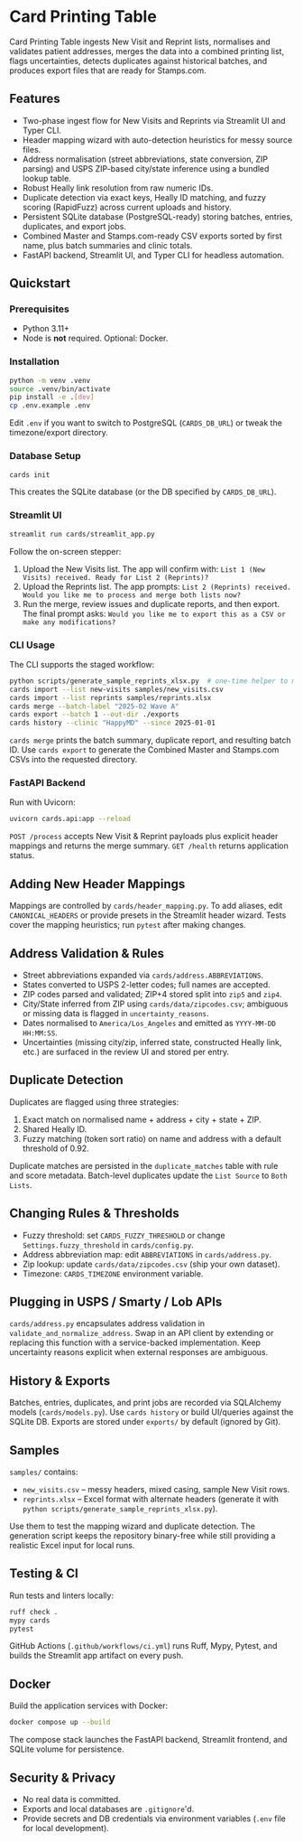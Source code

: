 # Card Printing Table

Card Printing Table ingests New Visit and Reprint lists, normalises and validates patient addresses, merges the data into a combined printing list, flags uncertainties, detects duplicates against historical batches, and produces export files that are ready for Stamps.com.

## Features

* Two-phase ingest flow for New Visits and Reprints via Streamlit UI and Typer CLI.
* Header mapping wizard with auto-detection heuristics for messy source files.
* Address normalisation (street abbreviations, state conversion, ZIP parsing) and USPS ZIP-based city/state inference using a bundled lookup table.
* Robust Heally link resolution from raw numeric IDs.
* Duplicate detection via exact keys, Heally ID matching, and fuzzy scoring (RapidFuzz) across current uploads and history.
* Persistent SQLite database (PostgreSQL-ready) storing batches, entries, duplicates, and export jobs.
* Combined Master and Stamps.com-ready CSV exports sorted by first name, plus batch summaries and clinic totals.
* FastAPI backend, Streamlit UI, and Typer CLI for headless automation.

## Quickstart

### Prerequisites

* Python 3.11+
* Node is **not** required. Optional: Docker.

### Installation

```bash
python -m venv .venv
source .venv/bin/activate
pip install -e .[dev]
cp .env.example .env
```

Edit `.env` if you want to switch to PostgreSQL (`CARDS_DB_URL`) or tweak the timezone/export directory.

### Database Setup

```bash
cards init
```

This creates the SQLite database (or the DB specified by `CARDS_DB_URL`).

### Streamlit UI

```bash
streamlit run cards/streamlit_app.py
```

Follow the on-screen stepper:

1. Upload the New Visits list. The app will confirm with: `List 1 (New Visits) received. Ready for List 2 (Reprints)?`
2. Upload the Reprints list. The app prompts: `List 2 (Reprints) received. Would you like me to process and merge both lists now?`
3. Run the merge, review issues and duplicate reports, and then export. The final prompt asks: `Would you like me to export this as a CSV or make any modifications?`

### CLI Usage

The CLI supports the staged workflow:

```bash
python scripts/generate_sample_reprints_xlsx.py  # one-time helper to materialise the Excel sample
cards import --list new-visits samples/new_visits.csv
cards import --list reprints samples/reprints.xlsx
cards merge --batch-label "2025-02 Wave A"
cards export --batch 1 --out-dir ./exports
cards history --clinic "HappyMD" --since 2025-01-01
```

`cards merge` prints the batch summary, duplicate report, and resulting batch ID. Use `cards export` to generate the Combined Master and Stamps.com CSVs into the requested directory.

### FastAPI Backend

Run with Uvicorn:

```bash
uvicorn cards.api:app --reload
```

`POST /process` accepts New Visit & Reprint payloads plus explicit header mappings and returns the merge summary. `GET /health` returns application status.

## Adding New Header Mappings

Mappings are controlled by `cards/header_mapping.py`. To add aliases, edit `CANONICAL_HEADERS` or provide presets in the Streamlit header wizard. Tests cover the mapping heuristics; run `pytest` after making changes.

## Address Validation & Rules

* Street abbreviations expanded via `cards/address.ABBREVIATIONS`.
* States converted to USPS 2-letter codes; full names are accepted.
* ZIP codes parsed and validated; ZIP+4 stored split into `zip5` and `zip4`.
* City/State inferred from ZIP using `cards/data/zipcodes.csv`; ambiguous or missing data is flagged in `uncertainty_reasons`.
* Dates normalised to `America/Los_Angeles` and emitted as `YYYY-MM-DD HH:MM:SS`.
* Uncertainties (missing city/zip, inferred state, constructed Heally link, etc.) are surfaced in the review UI and stored per entry.

## Duplicate Detection

Duplicates are flagged using three strategies:

1. Exact match on normalised name + address + city + state + ZIP.
2. Shared Heally ID.
3. Fuzzy matching (token sort ratio) on name and address with a default threshold of 0.92.

Duplicate matches are persisted in the `duplicate_matches` table with rule and score metadata. Batch-level duplicates update the `List Source` to `Both Lists`.

## Changing Rules & Thresholds

* Fuzzy threshold: set `CARDS_FUZZY_THRESHOLD` or change `Settings.fuzzy_threshold` in `cards/config.py`.
* Address abbreviation map: edit `ABBREVIATIONS` in `cards/address.py`.
* Zip lookup: update `cards/data/zipcodes.csv` (ship your own dataset).
* Timezone: `CARDS_TIMEZONE` environment variable.

## Plugging in USPS / Smarty / Lob APIs

`cards/address.py` encapsulates address validation in `validate_and_normalize_address`. Swap in an API client by extending or replacing this function with a service-backed implementation. Keep uncertainty reasons explicit when external responses are ambiguous.

## History & Exports

Batches, entries, duplicates, and print jobs are recorded via SQLAlchemy models (`cards/models.py`). Use `cards history` or build UI/queries against the SQLite DB. Exports are stored under `exports/` by default (ignored by Git).

## Samples

`samples/` contains:

* `new_visits.csv` – messy headers, mixed casing, sample New Visit rows.
* `reprints.xlsx` – Excel format with alternate headers (generate it with `python scripts/generate_sample_reprints_xlsx.py`).

Use them to test the mapping wizard and duplicate detection. The generation script keeps the repository binary-free while still
providing a realistic Excel input for local runs.

## Testing & CI

Run tests and linters locally:

```bash
ruff check .
mypy cards
pytest
```

GitHub Actions (`.github/workflows/ci.yml`) runs Ruff, Mypy, Pytest, and builds the Streamlit app artifact on every push.

## Docker

Build the application services with Docker:

```bash
docker compose up --build
```

The compose stack launches the FastAPI backend, Streamlit frontend, and SQLite volume for persistence.

## Security & Privacy

* No real data is committed.
* Exports and local databases are `.gitignore`'d.
* Provide secrets and DB credentials via environment variables (`.env` file for local development).
